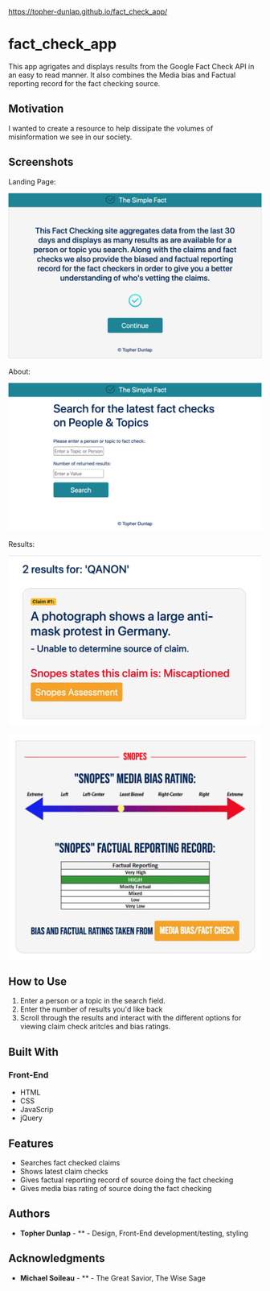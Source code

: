 
https://topher-dunlap.github.io/fact_check_app/


# fact_check_app

This app agrigates and displays results from the Google Fact Check API in an easy to read manner. It also combines the Media bias and Factual reporting record for the fact checking source.

## Motivation

I wanted to create a resource to help dissipate the volumes of misinformation we see in our society.

## Screenshots
Landing Page:

![landing page](screenshots/landing.png)

About:

![search](screenshots/search.png)

Results:

![results](screenshots/results.png)

![results2](screenshots/results2.png)

## How to Use

1. Enter a person or a topic in the search field.
2. Enter the number of results you'd like back
3. Scroll through the results and interact with the different options for viewing claim check aritcles and bias ratings.

## Built With

### Front-End
* HTML
* CSS
* JavaScrip
* jQuery

## Features

* Searches fact checked claims 
* Shows latest claim checks
* Gives factual reporting record of source doing the fact checking
* Gives media bias rating of source doing the fact checking


## Authors

* **Topher Dunlap** - ** - Design, Front-End development/testing, styling


## Acknowledgments

* **Michael Soileau** - ** - The Great Savior, The Wise Sage
